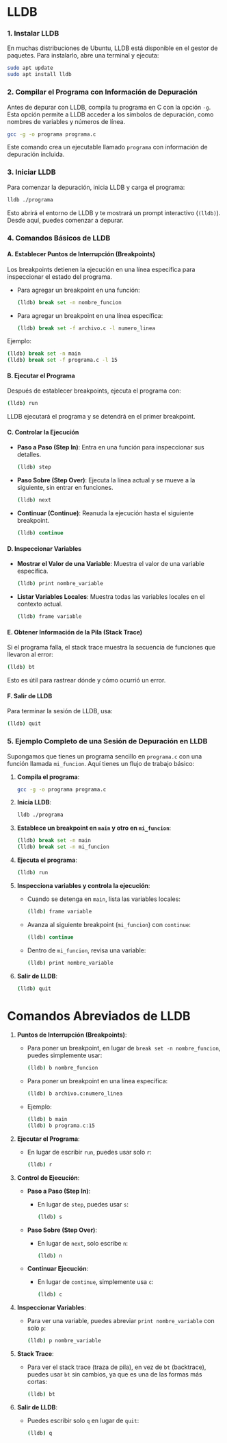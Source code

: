 # LLDB

### 1. **Instalar LLDB**

En muchas distribuciones de Ubuntu, LLDB está disponible en el gestor de paquetes. Para instalarlo, abre una terminal y ejecuta:

```bash
sudo apt update
sudo apt install lldb
```

### 2. **Compilar el Programa con Información de Depuración**

Antes de depurar con LLDB, compila tu programa en C con la opción `-g`. Esta opción permite a LLDB acceder a los símbolos de depuración, como nombres de variables y números de línea.

```bash
gcc -g -o programa programa.c
```

Este comando crea un ejecutable llamado `programa` con información de depuración incluida.

### 3. **Iniciar LLDB**

Para comenzar la depuración, inicia LLDB y carga el programa:

```bash
lldb ./programa
```

Esto abrirá el entorno de LLDB y te mostrará un prompt interactivo (`(lldb)`). Desde aquí, puedes comenzar a depurar.

### 4. **Comandos Básicos de LLDB**

#### A. **Establecer Puntos de Interrupción (Breakpoints)**

Los breakpoints detienen la ejecución en una línea específica para inspeccionar el estado del programa.

- Para agregar un breakpoint en una función:
  ```bash
  (lldb) break set -n nombre_funcion
  ```

- Para agregar un breakpoint en una línea específica:
  ```bash
  (lldb) break set -f archivo.c -l numero_linea
  ```

Ejemplo:
```bash
(lldb) break set -n main
(lldb) break set -f programa.c -l 15
```

#### B. **Ejecutar el Programa**

Después de establecer breakpoints, ejecuta el programa con:

```bash
(lldb) run
```

LLDB ejecutará el programa y se detendrá en el primer breakpoint.

#### C. **Controlar la Ejecución**

- **Paso a Paso (Step In)**: Entra en una función para inspeccionar sus detalles.
  ```bash
  (lldb) step
  ```

- **Paso Sobre (Step Over)**: Ejecuta la línea actual y se mueve a la siguiente, sin entrar en funciones.
  ```bash
  (lldb) next
  ```

- **Continuar (Continue)**: Reanuda la ejecución hasta el siguiente breakpoint.
  ```bash
  (lldb) continue
  ```

#### D. **Inspeccionar Variables**

- **Mostrar el Valor de una Variable**: Muestra el valor de una variable específica.
  ```bash
  (lldb) print nombre_variable
  ```

- **Listar Variables Locales**: Muestra todas las variables locales en el contexto actual.
  ```bash
  (lldb) frame variable
  ```

#### E. **Obtener Información de la Pila (Stack Trace)**

Si el programa falla, el stack trace muestra la secuencia de funciones que llevaron al error:

```bash
(lldb) bt
```

Esto es útil para rastrear dónde y cómo ocurrió un error.

#### F. **Salir de LLDB**

Para terminar la sesión de LLDB, usa:

```bash
(lldb) quit
```

### 5. **Ejemplo Completo de una Sesión de Depuración en LLDB**

Supongamos que tienes un programa sencillo en `programa.c` con una función llamada `mi_funcion`. Aquí tienes un flujo de trabajo básico:

1. **Compila el programa**:

   ```bash
   gcc -g -o programa programa.c
   ```

2. **Inicia LLDB**:

   ```bash
   lldb ./programa
   ```

3. **Establece un breakpoint en `main` y otro en `mi_funcion`**:

   ```bash
   (lldb) break set -n main
   (lldb) break set -n mi_funcion
   ```

4. **Ejecuta el programa**:

   ```bash
   (lldb) run
   ```

5. **Inspecciona variables y controla la ejecución**:

   - Cuando se detenga en `main`, lista las variables locales:
     ```bash
     (lldb) frame variable
     ```

   - Avanza al siguiente breakpoint (`mi_funcion`) con `continue`:
     ```bash
     (lldb) continue
     ```

   - Dentro de `mi_funcion`, revisa una variable:
     ```bash
     (lldb) print nombre_variable
     ```

6. **Salir de LLDB**:

   ```bash
   (lldb) quit
   ```

# Comandos Abreviados de LLDB

1. **Puntos de Interrupción (Breakpoints)**:
   - Para poner un breakpoint, en lugar de `break set -n nombre_funcion`, puedes simplemente usar:
     ```bash
     (lldb) b nombre_funcion
     ```
   - Para poner un breakpoint en una línea específica:
     ```bash
     (lldb) b archivo.c:numero_linea
     ```
   - Ejemplo:
     ```bash
     (lldb) b main
     (lldb) b programa.c:15
     ```

2. **Ejecutar el Programa**:
   - En lugar de escribir `run`, puedes usar solo `r`:
     ```bash
     (lldb) r
     ```

3. **Control de Ejecución**:
   - **Paso a Paso (Step In)**:
     - En lugar de `step`, puedes usar `s`:
       ```bash
       (lldb) s
       ```

   - **Paso Sobre (Step Over)**:
     - En lugar de `next`, solo escribe `n`:
       ```bash
       (lldb) n
       ```

   - **Continuar Ejecución**:
     - En lugar de `continue`, simplemente usa `c`:
       ```bash
       (lldb) c
       ```

4. **Inspeccionar Variables**:
   - Para ver una variable, puedes abreviar `print nombre_variable` con solo `p`:
     ```bash
     (lldb) p nombre_variable
     ```

5. **Stack Trace**:
   - Para ver el stack trace (traza de pila), en vez de `bt` (backtrace), puedes usar `bt` sin cambios, ya que es una de las formas más cortas:
     ```bash
     (lldb) bt
     ```

6. **Salir de LLDB**:
   - Puedes escribir solo `q` en lugar de `quit`:
     ```bash
     (lldb) q
     ```
